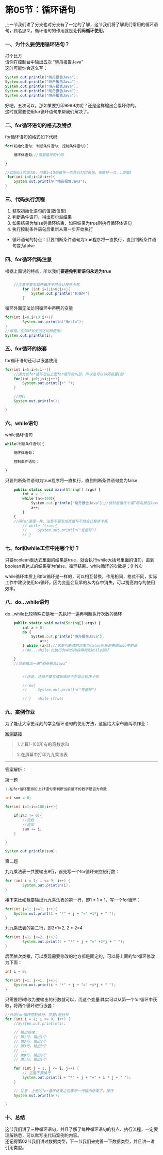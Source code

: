 # 第05节：循环语句

上一节我们讲了分支也对分支有了一定的了解，这节我们将了解我们常用的循环语句，顾名思义，循环语句的作用就是**让代码循环使用**。

### 一、为什么要使用循环语句？

打个比方  
请你在控制台中输出五次 “晓舟报告Java”  
这时可能你会这么写：  

``` java
System.out.println("晓舟报告Java");
System.out.println("晓舟报告Java");
System.out.println("晓舟报告Java");
System.out.println("晓舟报告Java");
System.out.println("晓舟报告Java");
```

好吧，五次可以，那如果要打印9999次呢？还是这样输出会累坏你的。  
这时就需要使用for循环语句来帮我们解决了。

### 二、for循环语句的格式及特点

for循环语句的格式如下代码:  

``` js
for(初始化语句; 判断条件语句; 控制条件语句){

    循环体语句;//需要循环的代码

}
```

``` java
//初始化i的值为0，只要i<10则循环一次执行打印语句，每循环一次，i自增1
 for(int i=0;i<10;i++){
    System.out.println("晓舟报告Java");
}
```

### 三、代码执行流程

1. 获取初始化语句的值(数值型)  
2. 判断条件语句，得出布尔型结果
3. 如果结果为false则循环结束，如果结果为true则执行循环体语句
4. 执行控制条件语句后重新从第一步开始执行

* 循环语句的特点：只要判断条件语句为true程序将一直执行，直到判断条件语句变为false
  
### 四、for循环代码注意

根据上面说的特点，所以我们**要避免判断语句永远为true**

```java

    //注意不要写成死循环不然会让程序卡死
        for (int i=1;i>0;i++){
            System.out.println("死循环")
        }

```

循环外面无法访问循环中声明的变量  

``` java
for(int i=0;i<10;i++){
        System.out.println("Hello");
}
//报错，在循环外无法访问和使用i
System.out.println(i);
```

### 五、for循环的嵌套

for循环语句还可以嵌套使用

``` java
for(int i=5;i>0;i--){
    //因为该for循环是在上面for循环的内部，所以是可以访问变量i的
    for(int j=0;j<i;j++){
        System.out.print(j+" ");
    }

    //换行
    System.out.println();

}  
```

### 六、while语句

while循环语句

``` js
while(判断条件语句){

    循环体语句；

    控制条件语句；

}
```

只要判断条件语句为true程序将一直执行，直到判断条件语句变为false  

``` js
    public static void main(String[] args) {
        int a = 1;
        while (a<=100){
            System.out.println("晓舟报告Java");//依然是循环十遍“晓舟报告Java”
            a++;
        }
    {
    //同for道理一样，注意不要写成死循环不然会让程序卡死
        // while (true){
        //     System.out.println("死循环")
        // }

```

### 七、for和while工作中用哪个好？

只要boolean表达式里面的结果是true，就会执行while大括号里面的语句，直到boolean表达式的结果变为false，循环结束。while循环的次数是：0-N次  

while循环本质上和for循环是一样的，可以相互替换，作用相同，格式不同，实际工作中建议使用for循环，因为变量会及早的从内存中消失，可以提高内存的使用效率。  

### 八、do...while语句

do...while比较特殊它是唯一先执行一遍再判断执行次数的循环

```js
    public static void main(String[] args) {
        int a = 0;
        do {
            System.out.println("晓舟报告Java");
                a++;
        } while (a>2);//这是判断式的结果为false但还是先输出do中的值
        //do...while 先执行do中的内容再判断while循环

    }
    //结果输出一遍“晓舟报告Java”
```

```js

        //还是，注意不要写成死循环不然会让程序卡死

        // do{
        //     System.out.println("死循环") 

        // }   while (true)
```

### 九、案例作业

为了能让大家更深刻的学会循环语句的使用方法，这里给大家布置两项作业：

[案例链接](https://github.com/xiaozhoulee/java-examples/blob/master/02-Java%E8%AF%AD%E8%A8%80%E5%9F%BA%E7%A1%80/%E5%BE%AA%E7%8E%AF%E8%AF%AD%E5%8F%A5/xunhuan.java)

> 1.计算1-100所有的奇数求和  

> 2.在屏幕中打印九九乘法表  

---

答案解析：  

第一题  

``` java
1.在for循环里面加上if语句来判断当前循环的数字是否为奇数

int sum = 0;

for(int i=1;i<=100;i++){

    if(i%2 != 0){
        //奇数
        //追加
        sum += i;
    }

}

System.out.println(sum);
```

第二题  

九九乘法表一共要输出9行，首先写一个for循环来控制行数：

``` java
for (int i = 1; i <= 9; i++) {
        System.out.println(i);
}
```

接下来比如我要输出九九乘法表的第一行，即1 * 1 = 1，写一个for循环：

``` java
for(int j=1; j<=1; j++){
    System.out.print(1 + "*" + j + "=" +1*j + " ");
}
```

九九乘法表的第二行，即2*1=2, 2 * 2=4

``` java
for(int j=1; j<=2; j++){
        System.out.print(2 + "*" + j + "=" +2*j + " ");
}
```

后面依次类推，可以发现需要修改的地方都是固定的，可以将上面的for循环修改为下面：

``` java
int i = 9;

for(int j=1; j<=i; j++){
    System.out.print(i + "*" + j + "=" +i*j + " ");
}
```

只需要将i修改为要输出的行数就可以，而这个变量i其实可以从第一个for循环中获取，将两个循环进行嵌套：

``` java
//外层for循环控制换行，变量i是行号
for (int i = 1; i <= 9; i++) {
    //System.out.println(i);

    // 输出规律：
    // 第1行，输出1个
    // 第2行，输出2个
    // 第3行，输出3个
    // ...
    // 第9行，输出9个
    // 第i行，输出i个

    for (int j = 1; j <= i; j++) {
        // 这里不要换行
        System.out.print(i + "*" + j + "=" + i * j + " ");
    }

    // 注意：上面的for循环结束之后表示一行输出结束了，换行
    System.out.println();

}
```

### 十、总结

这节我们讲了三种循环语句，并且了解了每种循环语句的特点、执行流程，一定要理解熟悉，可以默写出代码案例的内容。  
还记得第02节我们讲过数据类型，下一节我们来完善一下数据类型，并且讲一讲引用类型。  
